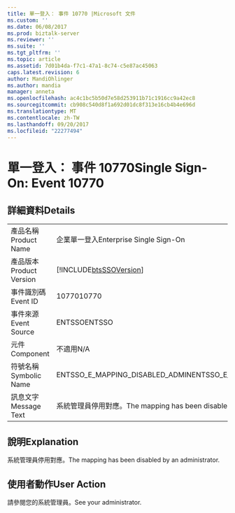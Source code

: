 ```yaml
---
title: 單一登入： 事件 10770 |Microsoft 文件
ms.custom: ''
ms.date: 06/08/2017
ms.prod: biztalk-server
ms.reviewer: ''
ms.suite: ''
ms.tgt_pltfrm: ''
ms.topic: article
ms.assetid: 7d01b4da-f7c1-47a1-8c74-c5e87ac45063
caps.latest.revision: 6
author: MandiOhlinger
ms.author: mandia
manager: anneta
ms.openlocfilehash: ac4c1bc5b50d7e58d253911b71c1916cc9a42ec8
ms.sourcegitcommit: cb908c540d8f1a692d01dc8f313e16cb4b4e696d
ms.translationtype: MT
ms.contentlocale: zh-TW
ms.lasthandoff: 09/20/2017
ms.locfileid: "22277494"
---
```

# <a name="single-sign-on-event-10770"></a><span data-ttu-id="4a11c-102">單一登入： 事件 10770</span><span class="sxs-lookup"><span data-stu-id="4a11c-102">Single Sign-On: Event 10770</span></span>
## <a name="details"></a><span data-ttu-id="4a11c-103">詳細資料</span><span class="sxs-lookup"><span data-stu-id="4a11c-103">Details</span></span>  
  
|||  
|-|-|  
|<span data-ttu-id="4a11c-104">產品名稱</span><span class="sxs-lookup"><span data-stu-id="4a11c-104">Product Name</span></span>|<span data-ttu-id="4a11c-105">企業單一登入</span><span class="sxs-lookup"><span data-stu-id="4a11c-105">Enterprise Single Sign-On</span></span>|  
|<span data-ttu-id="4a11c-106">產品版本</span><span class="sxs-lookup"><span data-stu-id="4a11c-106">Product Version</span></span>|[!INCLUDE[btsSSOVersion](../includes/btsssoversion-md.md)]|  
|<span data-ttu-id="4a11c-107">事件識別碼</span><span class="sxs-lookup"><span data-stu-id="4a11c-107">Event ID</span></span>|<span data-ttu-id="4a11c-108">10770</span><span class="sxs-lookup"><span data-stu-id="4a11c-108">10770</span></span>|  
|<span data-ttu-id="4a11c-109">事件來源</span><span class="sxs-lookup"><span data-stu-id="4a11c-109">Event Source</span></span>|<span data-ttu-id="4a11c-110">ENTSSO</span><span class="sxs-lookup"><span data-stu-id="4a11c-110">ENTSSO</span></span>|  
|<span data-ttu-id="4a11c-111">元件</span><span class="sxs-lookup"><span data-stu-id="4a11c-111">Component</span></span>|<span data-ttu-id="4a11c-112">不適用</span><span class="sxs-lookup"><span data-stu-id="4a11c-112">N/A</span></span>|  
|<span data-ttu-id="4a11c-113">符號名稱</span><span class="sxs-lookup"><span data-stu-id="4a11c-113">Symbolic Name</span></span>|<span data-ttu-id="4a11c-114">ENTSSO_E_MAPPING_DISABLED_ADMIN</span><span class="sxs-lookup"><span data-stu-id="4a11c-114">ENTSSO_E_MAPPING_DISABLED_ADMIN</span></span>|  
|<span data-ttu-id="4a11c-115">訊息文字</span><span class="sxs-lookup"><span data-stu-id="4a11c-115">Message Text</span></span>|<span data-ttu-id="4a11c-116">系統管理員停用對應。</span><span class="sxs-lookup"><span data-stu-id="4a11c-116">The mapping has been disabled by an administrator.</span></span>|  
  
## <a name="explanation"></a><span data-ttu-id="4a11c-117">說明</span><span class="sxs-lookup"><span data-stu-id="4a11c-117">Explanation</span></span>  
 <span data-ttu-id="4a11c-118">系統管理員停用對應。</span><span class="sxs-lookup"><span data-stu-id="4a11c-118">The mapping has been disabled by an administrator.</span></span>  
  
## <a name="user-action"></a><span data-ttu-id="4a11c-119">使用者動作</span><span class="sxs-lookup"><span data-stu-id="4a11c-119">User Action</span></span>  
 <span data-ttu-id="4a11c-120">請參閱您的系統管理員。</span><span class="sxs-lookup"><span data-stu-id="4a11c-120">See your administrator.</span></span>